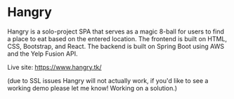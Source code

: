 # Hangry
Hangry is a solo-project SPA that serves as a magic 8-ball for users to find a place to eat based on the entered location. The frontend is built on HTML, CSS, Bootstrap, and React. The backend is built on Spring Boot using AWS and the Yelp Fusion API.

Live site: https://www.hangry.tk/

(due to SSL issues Hangry will not actually work, if you'd like to see a working demo please let me know! Working on a solution.)
